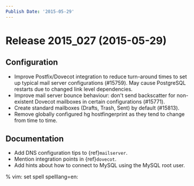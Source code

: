 ```yaml
---
Publish Date: '2015-05-29'
---
```


# Release 2015_027 (2015-05-29)

## Configuration

- Improve Postfix/Dovecot integration to reduce turn-around times to set up
  typical mail server configurations (#15759). May cause PostgreSQL restarts due
  to changed link level dependencies.
- Improve mail server bounce behaviour: don't send backscatter for non-existent
  Dovecot mailboxes in certain configurations (#15771).
- Create standard mailboxes (Drafts, Trash, Sent) by default (#15813).
- Remove globally configured hg hostfingerprint as they tend to change from time
  to time.

## Documentation

- Add DNS configuration tips to {ref}`mailserver`.
- Mention integration points in {ref}`dovecot`.
- Add hints about how to connect to MySQL using the MySQL root user.

% vim: set spell spelllang=en:
